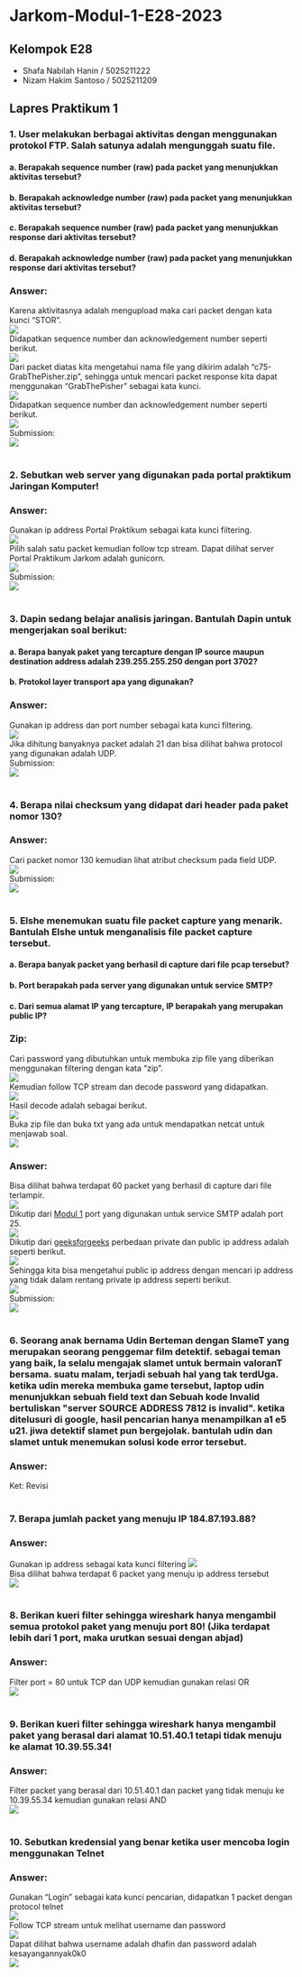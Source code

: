 # Jarkom-Modul-1-E28-2023
## Kelompok E28
- Shafa Nabilah Hanin / 5025211222
- Nizam Hakim Santoso / 5025211209

## Lapres Praktikum 1 
### 1. User melakukan berbagai aktivitas dengan menggunakan protokol FTP. Salah satunya adalah mengunggah suatu file.
#### a. Berapakah sequence number (raw) pada packet yang menunjukkan aktivitas tersebut? 
#### b. Berapakah acknowledge number (raw) pada packet yang menunjukkan aktivitas tersebut?
#### c. Berapakah sequence number (raw) pada packet yang menunjukkan response dari aktivitas tersebut?
#### d. Berapakah acknowledge number (raw) pada packet yang menunjukkan response dari aktivitas tersebut?
### Answer:
Karena aktivitasnya adalah mengupload maka cari packet dengan kata kunci “STOR”. <br>
![](Dokumentasi/1a.png) <br>
Didapatkan sequence number dan acknowledgement number seperti berikut. <br>
![](Dokumentasi/1b.png) <br>
Dari packet diatas kita mengetahui nama file yang dikirim adalah “c75-GrabThePisher.zip”, sehingga untuk mencari packet response kita dapat menggunakan  “GrabThePisher” sebagai kata kunci. <br>
![](Dokumentasi/1c.png) <br>
Didapatkan sequence number dan acknowledgement number seperti berikut. <br>
![](Dokumentasi/1d.png) <br>
Submission: <br>
![](Dokumentasi/1e.png) <br>
<br>

### 2. Sebutkan web server yang digunakan pada portal praktikum Jaringan Komputer!
### Answer:
Gunakan ip address Portal Praktikum sebagai kata kunci filtering. <br>
![](Dokumentasi/2a.png) <br>
Pilih salah satu packet kemudian follow tcp stream. Dapat dilihat server Portal Praktikum Jarkom adalah gunicorn. <br>
![](Dokumentasi/2b.png) <br>
Submission: <br>
![](Dokumentasi/2c.png) <br>
<br> 

### 3. Dapin sedang belajar analisis jaringan. Bantulah Dapin untuk mengerjakan soal berikut:
#### a. Berapa banyak paket yang tercapture dengan IP source maupun destination address adalah 239.255.255.250 dengan port 3702?
#### b. Protokol layer transport apa yang digunakan?
### Answer:
Gunakan ip address dan port number sebagai kata kunci filtering. <br>
![](Dokumentasi/3a.png) <br>
Jika dihitung banyaknya packet adalah 21 dan bisa dilihat bahwa protocol yang digunakan adalah UDP. <br>
Submission: <br>
![](Dokumentasi/3b.png) <br>
<br>

### 4. Berapa nilai checksum yang didapat dari header pada paket nomor 130?
### Answer:
Cari packet nomor 130 kemudian lihat atribut checksum pada field UDP. <br>
![](Dokumentasi/4a.png) <br>
Submission: <br>
![](Dokumentasi/4b.png) <br>
<br>

### 5. Elshe menemukan suatu file packet capture yang menarik. Bantulah Elshe untuk menganalisis file packet capture tersebut.
#### a. Berapa banyak packet yang berhasil di capture dari file pcap tersebut?
#### b. Port berapakah pada server yang digunakan untuk service SMTP?
#### c. Dari semua alamat IP yang tercapture, IP berapakah yang merupakan public IP?
### Zip:
Cari password yang dibutuhkan untuk membuka zip file yang diberikan menggunakan filtering dengan kata “zip”. <br>
![](Dokumentasi/5a.png) <br>
Kemudian follow TCP stream dan decode password yang didapatkan. <br>
![](Dokumentasi/5b.png) <br>
Hasil decode adalah sebagai berikut. <br>
![](Dokumentasi/5c.png) <br>
Buka zip file dan buka txt yang ada untuk mendapatkan netcat untuk menjawab soal. <br>
![](Dokumentasi/5d.png) <br>
### Answer:
Bisa dilihat bahwa terdapat 60 packet yang berhasil di capture dari file terlampir. <br>
![](Dokumentasi/5e.png) <br>
Dikutip dari [Modul 1](https://github.com/arsitektur-jaringan-komputer/Modul-Jarkom/tree/master/Modul-1#12-alokasi-port) port yang digunakan untuk service SMTP adalah port 25. <br>
![](Dokumentasi/5f.png) <br>
Dikutip dari [geeksforgeeks](https://www.geeksforgeeks.org/difference-between-private-and-public-ip-addresses/)  perbedaan private dan public ip address adalah seperti berikut. <br>
![](Dokumentasi/5g.png) <br>
Sehingga kita bisa mengetahui public ip address dengan mencari ip address yang tidak dalam rentang private ip address seperti berikut. <br>
![](Dokumentasi/5h.png) <br>
Submission: <br>
![](Dokumentasi/5i.png) <br>
<br>

### 6. Seorang anak bernama Udin Berteman dengan SlameT yang merupakan seorang penggemar film detektif. sebagai teman yang baik, Ia selalu mengajak slamet untuk bermain valoranT bersama. suatu malam, terjadi sebuah hal yang tak terdUga. ketika udin mereka membuka game tersebut, laptop udin menunjukkan sebuah field text dan Sebuah kode Invalid bertuliskan "server SOURCE ADDRESS 7812 is invalid". ketika ditelusuri di google, hasil pencarian hanya menampilkan a1 e5 u21. jiwa detektif slamet pun bergejolak. bantulah udin dan slamet untuk menemukan solusi kode error tersebut.
### Answer:
Ket: Revisi <br>
<br>

### 7. Berapa jumlah packet yang menuju IP 184.87.193.88?
### Answer:
Gunakan ip address sebagai kata kunci filtering
![](Dokumentasi/7a.png) <br>
Bisa dilihat bahwa terdapat 6 packet yang menuju ip address tersebut <br>
![](Dokumentasi/7b.png) <br>
<br>

### 8. Berikan kueri filter sehingga wireshark hanya mengambil semua protokol paket yang menuju port 80! (Jika terdapat lebih dari 1 port, maka urutkan sesuai dengan abjad)
### Answer:
Filter port = 80 untuk TCP dan UDP kemudian gunakan relasi OR <br>
![](Dokumentasi/8.png) <br>
<br>

### 9. Berikan kueri filter sehingga wireshark hanya mengambil paket yang berasal dari alamat 10.51.40.1 tetapi tidak menuju ke alamat 10.39.55.34!
### Answer:
Filter packet yang berasal dari 10.51.40.1 dan packet yang tidak menuju ke 10.39.55.34 kemudian gunakan relasi AND <br>
![](Dokumentasi/9.png) <br>
<br>

### 10. Sebutkan kredensial yang benar ketika user mencoba login menggunakan Telnet
### Answer:
Gunakan “Login” sebagai kata kunci pencarian, didapatkan 1 packet dengan protocol telnet <br>
![](Dokumentasi/10a.png) <br>
Follow TCP stream untuk melihat username dan password <br>
![](Dokumentasi/10b.png) <br>
Dapat dilihat bahwa username adalah dhafin dan password adalah kesayangannyak0k0 <br>
![](Dokumentasi/10c.png) <br>
<br>
